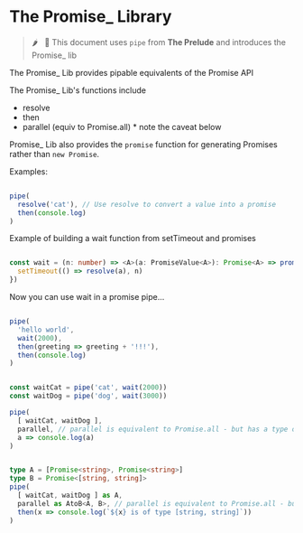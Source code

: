 # The Promise_ Library

> 🌶️  &nbsp; 🧩   This document uses `pipe` from **The Prelude** and introduces the Promise_ lib

The Promise_ Lib provides pipable equivalents of the Promise API

The Promise_ Lib's functions include
- resolve
- then
- parallel (equiv to Promise.all) * note the caveat below

Promise_ Lib also provides the `promise` function for generating Promises rather than `new Promise`.

Examples: 

```typescript

pipe(
  resolve('cat'), // Use resolve to convert a value into a promise
  then(console.log)
)

```

Example of building a wait function from setTimeout and promises

```typescript

const wait = (n: number) => <A>(a: PromiseValue<A>): Promise<A> => promise(resolve => {
  setTimeout(() => resolve(a), n)
})

```
Now you can use wait in a promise pipe...

```typescript

pipe(
  'hello world',
  wait(2000),
  then(greeting => greeting + '!!!'),
  then(console.log)
)

```

```typescript

const waitCat = pipe('cat', wait(2000))
const waitDog = pipe('dog', wait(3000))

pipe(
  [ waitCat, waitDog ],
  parallel, // parallel is equivalent to Promise.all - but has a type of (a: any) => any which means we need to annotate it
  a => console.log(a)
)

```

```typescript

type A = [Promise<string>, Promise<string>]
type B = Promise<[string, string]>
pipe(
  [ waitCat, waitDog ] as A,
  parallel as AtoB<A, B>, // parallel is equivalent to Promise.all - but has a type of (a: any) => any which means we need to annotate it
  then(x => console.log(`${x} is of type [string, string]`))
)

```
